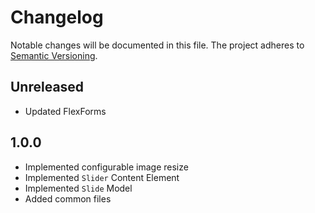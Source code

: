 Changelog
=========

Notable changes will be documented in this file. The project adheres to [Semantic Versioning].

Unreleased
----------

* Updated FlexForms

1.0.0
-----

* Implemented configurable image resize
* Implemented `Slider` Content Element
* Implemented `Slide` Model
* Added common files

[Semantic Versioning]: http://semver.org "Semantic Versioning"